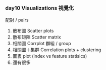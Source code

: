 ### day10 Visualizations 視覺化

配對 / pairs
1. 散布圖 Scatter plots
2. 散布矩陣 Scatter matrix
3. 相關圖 Corrplot
群組 / group
1. 相關圖＋集群 Correlation plots + clustering
2. 圖表 plot (index vs feature statisics)
3. 還有很多